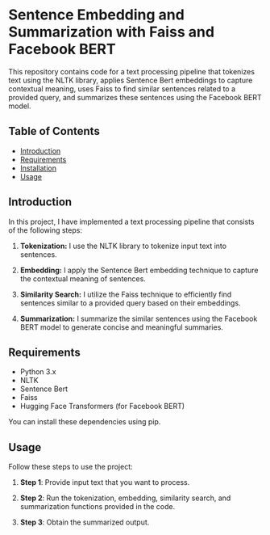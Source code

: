 # Sentence Embedding and Summarization with Faiss and Facebook BERT

This repository contains code for a text processing pipeline that tokenizes text using the NLTK library, applies Sentence Bert embeddings to capture contextual meaning, uses Faiss to find similar sentences related to a provided query, and summarizes these sentences using the Facebook BERT model.

## Table of Contents
- [Introduction](#introduction)
- [Requirements](#requirements)
- [Installation](#installation)
- [Usage](#usage)

## Introduction

In this project, I have implemented a text processing pipeline that consists of the following steps:

1. **Tokenization:** I use the NLTK library to tokenize input text into sentences.

2. **Embedding:** I apply the Sentence Bert embedding technique to capture the contextual meaning of sentences.

3. **Similarity Search:** I utilize the Faiss technique to efficiently find sentences similar to a provided query based on their embeddings.

4. **Summarization:** I summarize the similar sentences using the Facebook BERT model to generate concise and meaningful summaries.

## Requirements

- Python 3.x
- NLTK
- Sentence Bert
- Faiss
- Hugging Face Transformers (for Facebook BERT)

You can install these dependencies using pip.

## Usage

Follow these steps to use the project:

1. **Step 1**: Provide input text that you want to process.

2. **Step 2**: Run the tokenization, embedding, similarity search, and summarization functions provided in the code.

3. **Step 3**: Obtain the summarized output.




